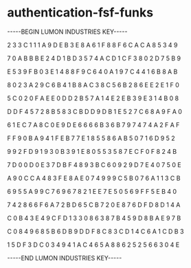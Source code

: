 # authentication-fsf-funks

-----BEGIN LUMON INDUSTRIES KEY-----

2 3 3 C 1 1 1 A 9 D E B 3 E 8 A 6 1 F 8 8 F 6 C A C A 8 5 3 4 9

7 0 A B B B E 2 4 D 1 B D 3 5 7 4 A C D 1 C F 3 8 0 2 D 7 5 B 9

E 5 3 9 F B 0 3 E 1 4 8 8 F 9 C 6 4 0 A 1 9 7 C 4 4 1 6 B 8 A B

8 0 2 3 A 2 9 C 6 B 4 1 B 8 A C 3 8 C 5 6 B 2 8 6 E E 2 E 1 F 0

5 C 0 2 0 F A E E 0 D D 2 B 5 7 A 1 4 E 2 E B 3 9 E 3 1 4 B 0 8

D D F 4 5 7 2 8 B 5 8 3 C B D D 9 D B 1 E 5 2 7 C 6 8 A 9 F A 0

6 1 E C 7 A 8 C 0 E 9 D E 6 6 6 6 B 3 6 B 7 9 7 4 7 4 A 2 F A F

F F 9 0 B A 9 4 1 F E B 7 7 E 1 8 5 5 8 6 A B 5 0 7 1 6 D 9 5 2

9 9 2 F D 9 1 9 3 0 B 3 9 1 E 8 0 5 5 3 5 8 7 E C F 0 F 8 2 4 B

7 D 0 0 D 0 E 3 7 D B F 4 8 9 3 B C 6 0 9 2 9 D 7 E 4 0 7 5 0 E

A 9 0 C C A 4 8 3 F E 8 A E 0 7 4 9 9 9 C 5 B 0 7 6 A 1 1 3 C B

6 9 5 5 A 9 9 C 7 6 9 6 7 8 2 1 E E 7 E 5 0 5 6 9 F F 5 E B 4 0

7 4 2 8 6 6 F 6 A 7 2 B D 6 5 C B 7 2 0 E 8 7 6 D F D 8 D 1 4 A

C 0 B 4 3 E 4 9 C F D 1 3 3 0 8 6 3 8 7 B 4 5 9 D 8 B A E 9 7 B

C 0 8 4 9 6 8 5 B 6 D B 9 D D F 8 C 8 3 C D 1 4 C 6 A 1 C D B 3

1 5 D F 3 D C 0 3 4 9 4 1 A C 4 6 5 A 8 8 6 2 5 2 5 6 6 3 0 4 E

-----END LUMON INDUSTRIES KEY-----
